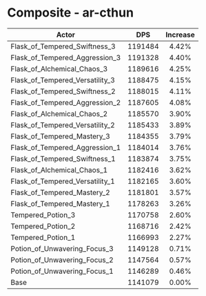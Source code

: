 # Composite - ar-cthun
| Actor | DPS | Increase |
|---|:---:|:---:|
|Flask_of_Tempered_Swiftness_3|1191484|4.42%|
|Flask_of_Tempered_Aggression_3|1191328|4.40%|
|Flask_of_Alchemical_Chaos_3|1189616|4.25%|
|Flask_of_Tempered_Versatility_3|1188475|4.15%|
|Flask_of_Tempered_Swiftness_2|1188015|4.11%|
|Flask_of_Tempered_Aggression_2|1187605|4.08%|
|Flask_of_Alchemical_Chaos_2|1185570|3.90%|
|Flask_of_Tempered_Versatility_2|1185433|3.89%|
|Flask_of_Tempered_Mastery_3|1184355|3.79%|
|Flask_of_Tempered_Aggression_1|1184014|3.76%|
|Flask_of_Tempered_Swiftness_1|1183874|3.75%|
|Flask_of_Alchemical_Chaos_1|1182416|3.62%|
|Flask_of_Tempered_Versatility_1|1182165|3.60%|
|Flask_of_Tempered_Mastery_2|1181801|3.57%|
|Flask_of_Tempered_Mastery_1|1178263|3.26%|
|Tempered_Potion_3|1170758|2.60%|
|Tempered_Potion_2|1168716|2.42%|
|Tempered_Potion_1|1166993|2.27%|
|Potion_of_Unwavering_Focus_3|1149128|0.71%|
|Potion_of_Unwavering_Focus_2|1147564|0.57%|
|Potion_of_Unwavering_Focus_1|1146289|0.46%|
|Base|1141079|0.00%|
